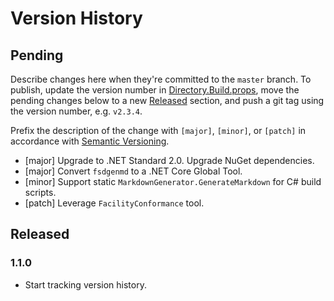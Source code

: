 # Version History

## Pending

Describe changes here when they're committed to the `master` branch. To publish, update the version number in [Directory.Build.props](src/Directory.Build.props), move the pending changes below to a new [Released](#released) section, and push a git tag using the version number, e.g. `v2.3.4`.

Prefix the description of the change with `[major]`, `[minor]`, or `[patch]` in accordance with [Semantic Versioning](https://semver.org/).

* [major] Upgrade to .NET Standard 2.0. Upgrade NuGet dependencies.
* [major] Convert `fsdgenmd` to a .NET Core Global Tool.
* [minor] Support static `MarkdownGenerator.GenerateMarkdown` for C# build scripts.
* [patch] Leverage `FacilityConformance` tool.

## Released

### 1.1.0

* Start tracking version history.
